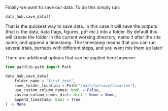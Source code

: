 Finally we want to save our data. To do this simply run:

```python
data_hub.save_data()
```

That is the quickest way to save data. In this case it will save the outputs (that is the data, data flags, figures, pdf etc.) into a folder. By default this will create the folder in the current working directory, name it after the site name, and append a timestamp. The timestamp means that you can run several trials, perhaps with different steps, and you wont mix them up later!

There are additional options that can be applied here however:

```python
from pathlib.path import Path

data_hub.save_data(
    folder_name = "first_test",
    save_folder_location = Path("/path/to/save/location"),
    use_custom_column_names: bool = False,
    custom_column_names_dict: dict | None = None,
    append_timestamp: bool = True
) -> None

```